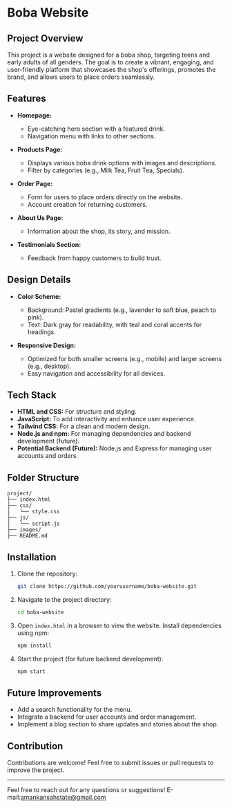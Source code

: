 # Boba Website

## Project Overview
This project is a website designed for a boba shop, targeting teens and early adults of all genders. The goal is to create a vibrant, engaging, and user-friendly platform that showcases the shop's offerings, promotes the brand, and allows users to place orders seamlessly.

## Features
- **Homepage:**
  - Eye-catching hero section with a featured drink.
  - Navigation menu with links to other sections.

- **Products Page:**
  - Displays various boba drink options with images and descriptions.
  - Filter by categories (e.g., Milk Tea, Fruit Tea, Specials).

- **Order Page:**
  - Form for users to place orders directly on the website.
  - Account creation for returning customers.

- **About Us Page:**
  - Information about the shop, its story, and mission.

- **Testimonials Section:**
  - Feedback from happy customers to build trust.

## Design Details
- **Color Scheme:**
  - Background: Pastel gradients (e.g., lavender to soft blue, peach to pink).
  - Text: Dark gray for readability, with teal and coral accents for headings.

- **Responsive Design:**
  - Optimized for both smaller screens (e.g., mobile) and larger screens (e.g., desktop).
  - Easy navigation and accessibility for all devices.

## Tech Stack
- **HTML and CSS:** For structure and styling.
- **JavaScript:** To add interactivity and enhance user experience.
- **Tailwind CSS:** For a clean and modern design.
- **Node.js and npm:** For managing dependencies and backend development (future).
- **Potential Backend (Future):** Node.js and Express for managing user accounts and orders.

## Folder Structure
```
project/
├── index.html
├── css/
│   └── style.css
├── js/
│   └── script.js
├── images/
├── README.md
```

## Installation
1. Clone the repository:
   ```bash
   git clone https://github.com/yourusername/boba-website.git
   ```
2. Navigate to the project directory:
   ```bash
   cd boba-website
   ```
3. Open `index.html` in a browser to view the website.
 Install dependencies using npm:
   ```bash
   npm install
   ```
4. Start the project (for future backend development):
   ```bash
   npm start
   ```

## Future Improvements
- Add a search functionality for the menu.
- Integrate a backend for user accounts and order management.
- Implement a blog section to share updates and stories about the shop.

## Contribution
Contributions are welcome! Feel free to submit issues or pull requests to improve the project.

---

Feel free to reach out for any questions or suggestions!
E-mail:amankansahstate@gmail.com
